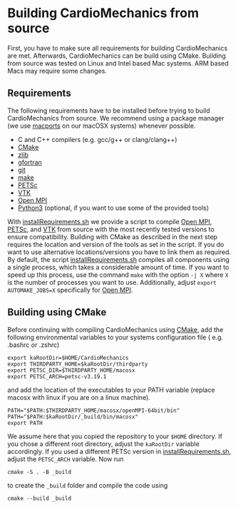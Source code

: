 # Building CardioMechanics from source

First, you have to make sure all requirements for building CardioMechanics are met.
Afterwards, CardioMechanics can be build using CMake.
Building from source was tested on Linux and Intel based Mac systems. 
ARM based Macs may require some changes.

## Requirements

The following requirements have to be installed before trying to build CardioMechanics from source.
We recommend using a package manager (we use [macports](https://www.macports.org) on our macOSX systems) whenever possible.
* C and C++ compilers (e.g. gcc/g++ or clang/clang++)
* [CMake](https://cmake.org)
* [zlib](https://zlib.net)
* [gfortran](https://gcc.gnu.org/fortran/)
* [git](https://git-scm.com)
* [make](https://git-scm.com)
* [PETSc](https://www.mcs.anl.gov/petsc/)
* [VTK](https://vtk.org)
* [Open MPI](https://www.open-mpi.org)
* [Python3](https://www.python.org) (optional, if you want to use some of the provided tools)

With [installRequirements.sh](https://github.com/KIT-IBT/CardioMechanics/blob/main/installRequirements.sh) we provide a script to compile [Open MPI](https://www.open-mpi.org), [PETSc](https://www.mcs.anl.gov/petsc/), and [VTK](https://vtk.org) from source with the most recently tested versions to ensure compatibility.
Building with CMake as described in the next step requires the location and version of the tools as set in the script.
If you do want to use alternative locations/versions you have to link them as required.
By default, the script [installRequirements.sh](https://github.com/KIT-IBT/CardioMechanics/blob/main/installRequirements.sh) compiles all components using a single process, which takes a considerable amount of time.
If you want to speed up this process, use the command `make` with the option `-j X` where `X` is the number of processes you want to use.
Additionally, adjust `export AUTOMAKE_JOBS=X` specifically for [Open MPI](https://www.open-mpi.org).

## Building using CMake

Before continuing with compiling CardioMechanics using [CMake](https://cmake.org), add the following environmental variables to your systems configuration file ( e.g. .bashrc or .zshrc)
```
export kaRootDir=$HOME/CardioMechanics
export THIRDPARTY_HOME=$kaRootDir/thirdparty
export PETSC_DIR=$THIRDPARTY_HOME/macosx
export PETSC_ARCH=petsc-v3.19.1
```
and add the location of the executables to your PATH variable (replace macosx with linux if you are on a linux machine).
```
PATH="$PATH:$THIRDPARTY_HOME/macosx/openMPI-64bit/bin"
PATH="$PATH:$kaRootDir/_build/bin/macosx"
export PATH
```
We assume here that you copied the repository to your `$HOME` directory.
If you chose a different root directory, adjust the `kaRootDir` variable accordingly.
If you used a different PETSc version in [installRequirements.sh](https://github.com/KIT-IBT/CardioMechanics/blob/main/installRequirements.sh), adjust the `PETSC_ARCH` variable.
Now run 
```
cmake -S . -B _build
```
to create the `_build` folder and compile the code using
```
cmake --build _build
```
